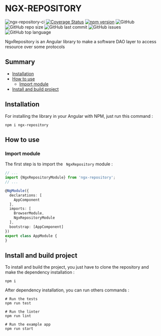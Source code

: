 # NGX-REPOSITORY

![ngx-repository-ci](https://github.com/witty-services/ngx-repository/workflows/build/badge.svg?branch=master)
[![Coverage Status](https://coveralls.io/repos/github/witty-services/ngx-repository/badge.svg?branch=master)](https://coveralls.io/github/witty-services/ngx-repository?branch=master)
[![npm version](https://badge.fury.io/js/%40witty-services%2Fngx-repository.svg)](https://badge.fury.io/js/%40witty-services%2Fngx-repository)
![GitHub](https://img.shields.io/github/license/witty-services/ngx-repository)
![GitHub repo size](https://img.shields.io/github/repo-size/witty-services/ngx-repository)
![GitHub last commit](https://img.shields.io/github/last-commit/witty-services/ngx-repository)
![GitHub issues](https://img.shields.io/github/issues/witty-services/ngx-repository)
![GitHub top language](https://img.shields.io/github/languages/top/witty-services/ngx-repository)

NgxRepository is an Angular library to make a software DAO layer to access resource over some protocols

## Summary

* [Installation](#installation)
* [How to use](#how-to-use)
    * [Import module](#import-module)
* [Install and build project](#install-and-build-project)


## Installation

For installing the library in your Angular with NPM, just run this command :

```shell script
npm i ngx-repository
```

## How to use

### Import module

The first step is to import the ` NgxRepository` module : 

```typescript
// ...
import {NgxRepositoryModule} from 'ngx-repository';
// ...

@NgModule({
  declarations: [
    AppComponent
  ],
  imports: [
    BrowserModule,
    NgxRepositoryModule
  ],
  bootstrap: [AppComponent]
})
export class AppModule {
}
```

## Install and build project

To install and build the project, you just have to clone the repository and make the dependency installation : 

````shell script
npm i
````

After dependency installation, you can run others commands :

````shell script
# Run the tests
npm run test

# Run the linter
npm run lint

# Run the example app
npm run start
````
